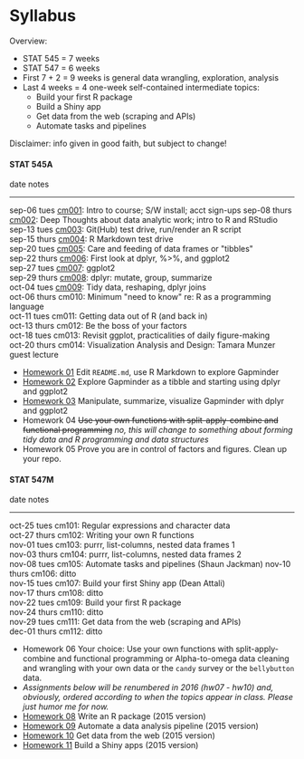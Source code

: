 # Syllabus



Overview:

  * STAT 545 = 7 weeks
  * STAT 547 = 6 weeks
  * First 7 + 2 = 9 weeks is general data wrangling, exploration, analysis
  * Last 4 weeks = 4 one-week self-contained intermediate topics:
    - Build your first R package
    - Build a Shiny app
    - Get data from the web (scraping and APIs)
    - Automate tasks and pipelines

Disclaimer: info given in good faith, but subject to change!

<!-- unholy hack to make following two tables less wide and the same wide -->
<style type="text/css">
table {
   max-width: 50%;
}
</style>

#### STAT 545A


date           notes                                                                                                              
-------------  -------------------------------------------------------------------------------------------------------------------
sep-06 tues    <a href="cm001_course-intro-sw-install-account-signup.html">cm001</a>: Intro to course; S/W install; acct sign-ups 
sep-08 thurs   <a href="cm002_r-rstudio-intro.html">cm002</a>: Deep Thoughts about data analytic work; intro to R and RStudio     
sep-13 tues    <a href="cm003_render-git-github-test-drive.html">cm003</a>: Git(Hub) test drive, run/render an R script           
sep-15 thurs   <a href="cm004_claim-repo-test-drive-rmd.html">cm004</a>: R Markdown test drive                                    
sep-20 tues    <a href="cm005_tidyverse-tibbles.html">cm005</a>: Care and feeding of data frames or "tibbles"                     
sep-22 thurs   <a href="cm006_tibbles-dplyr-ggplot2.html">cm006</a>: First look at dplyr, %>%, and ggplot2                        
sep-27 tues    <a href="cm007_ggplot2.html">cm007</a>: ggplot2                                                                    
sep-29 thurs   <a href="cm008_dplyr-single-table.html">cm008</a>: dplyr: mutate, group, summarize                                 
oct-04 tues    <a href="cm009_tidy-data-joins.html">cm009</a>: Tidy data, reshaping, dplyr joins                                  
oct-06 thurs   cm010: Minimum "need to know" re: R as a programming language                                                      
oct-11 tues    cm011: Getting data out of R (and back in)                                                                         
oct-13 thurs   cm012: Be the boss of your factors                                                                                 
oct-18 tues    cm013: Revisit ggplot, practicalities of daily figure-making                                                       
oct-20 thurs   cm014: Visualization Analysis and Design: Tamara Munzer guest lecture                                              

  * [Homework 01](hw01_edit-README.html) Edit `README.md`, use R Markdown to explore Gapminder
  * [Homework 02](hw02_explore-gapminder-dplyr.html) Explore Gapminder as a tibble and starting using dplyr and ggplot2
  * [Homework 03](hw03_dplyr-and-more-ggplot2.html) Manipulate, summarize, visualize Gapminder with dplyr and ggplot2
  * Homework 04 ~~Use your own functions with split-apply-combine and functional programming~~ *no, this will change to something about forming tidy data and R programming and data structures*
  * Homework 05 Prove you are in control of factors and figures. Clean up your repo.

#### STAT 547M


date           notes                                               
-------------  ----------------------------------------------------
oct-25 tues    cm101: Regular expressions and character data       
oct-27 thurs   cm102: Writing your own R functions                 
nov-01 tues    cm103: purrr, list-columns, nested data frames 1    
nov-03 thurs   cm104: purrr, list-columns, nested data frames 2    
nov-08 tues    cm105: Automate tasks and pipelines (Shaun Jackman) 
nov-10 thurs   cm106: ditto                                        
nov-15 tues    cm107: Build your first Shiny app (Dean Attali)     
nov-17 thurs   cm108: ditto                                        
nov-22 tues    cm109: Build your first R package                   
nov-24 thurs   cm110: ditto                                        
nov-29 tues    cm111: Get data from the web (scraping and APIs)    
dec-01 thurs   cm112: ditto                                        

  * Homework 06 Your choice: Use your own functions with split-apply-combine and functional programming or Alpha-to-omega data cleaning and wrangling with your own data or the `candy` survey or the `bellybutton` data.
  * *Assignments below will be renumbered in 2016 (hw07 - hw10) and, obviously, ordered according to when the topics appear in class. Please just humor me for now.*
  * [Homework 08](hw08_package.html) Write an R package (2015 version)
  * [Homework 09](hw09_automation.html) Automate a data analysis pipeline (2015 version)
  * [Homework 10](hw10_data-from-web.html) Get data from the web (2015 version)
  * [Homework 11](hw11_shiny.html) Build a Shiny apps (2015 version)
